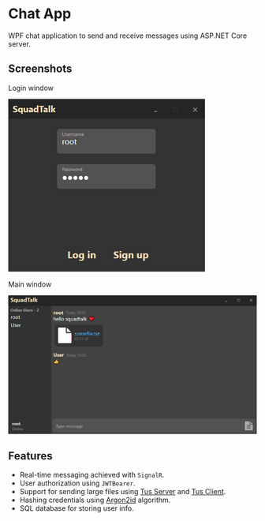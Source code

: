 # Chat App

WPF chat application to send and receive messages using ASP.NET Core server.

## Screenshots

Login window

![Startup window](Login.png)

Main window

![Chat](chat.png)

## Features 

* Real-time messaging achieved with `SignalR`.
* User authorization using `JWTBearer`.
* Support for sending large files using [Tus Server](https://github.com/tusdotnet/tusdotnet) and
  [Tus Client](https://github.com/jonstodle/TusDotNetClient).
* Hashing credentials using [Argon2id](https://github.com/kmaragon/Konscious.Security.Cryptography) algorithm.
* SQL database for storing user info.

